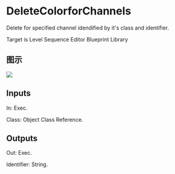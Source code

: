 # DeleteColorforChannels

Delete for specified channel idendified by it's class and identifier.

Target is Level Sequence Editor Blueprint Library

## 图示

![]($-20221218-19411122.png)

## Inputs

In: Exec.

Class: Object Class Reference.  

## Outputs

Out: Exec.

Identifier: String.

